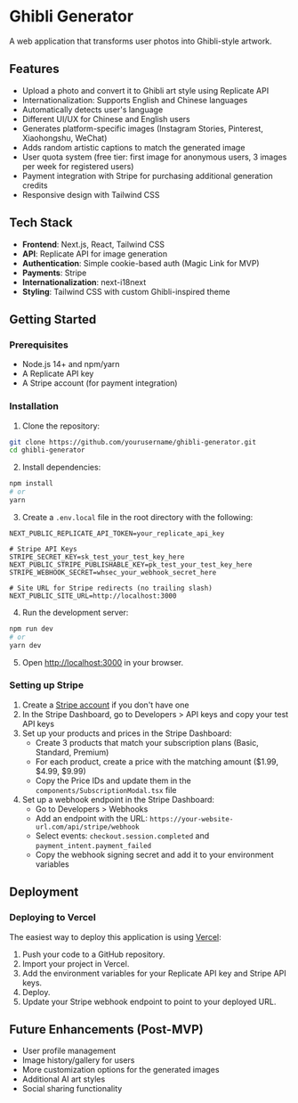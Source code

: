 # Ghibli Generator

A web application that transforms user photos into Ghibli-style artwork.

## Features

- Upload a photo and convert it to Ghibli art style using Replicate API
- Internationalization: Supports English and Chinese languages
- Automatically detects user's language
- Different UI/UX for Chinese and English users
- Generates platform-specific images (Instagram Stories, Pinterest, Xiaohongshu, WeChat)
- Adds random artistic captions to match the generated image
- User quota system (free tier: first image for anonymous users, 3 images per week for registered users)
- Payment integration with Stripe for purchasing additional generation credits
- Responsive design with Tailwind CSS

## Tech Stack

- **Frontend**: Next.js, React, Tailwind CSS
- **API**: Replicate API for image generation
- **Authentication**: Simple cookie-based auth (Magic Link for MVP)
- **Payments**: Stripe
- **Internationalization**: next-i18next
- **Styling**: Tailwind CSS with custom Ghibli-inspired theme

## Getting Started

### Prerequisites

- Node.js 14+ and npm/yarn
- A Replicate API key
- A Stripe account (for payment integration)

### Installation

1. Clone the repository:
```bash
git clone https://github.com/yourusername/ghibli-generator.git
cd ghibli-generator
```

2. Install dependencies:
```bash
npm install
# or
yarn
```

3. Create a `.env.local` file in the root directory with the following:
```
NEXT_PUBLIC_REPLICATE_API_TOKEN=your_replicate_api_key

# Stripe API Keys
STRIPE_SECRET_KEY=sk_test_your_test_key_here
NEXT_PUBLIC_STRIPE_PUBLISHABLE_KEY=pk_test_your_test_key_here
STRIPE_WEBHOOK_SECRET=whsec_your_webhook_secret_here

# Site URL for Stripe redirects (no trailing slash)
NEXT_PUBLIC_SITE_URL=http://localhost:3000
```

4. Run the development server:
```bash
npm run dev
# or
yarn dev
```

5. Open [http://localhost:3000](http://localhost:3000) in your browser.

### Setting up Stripe

1. Create a [Stripe account](https://stripe.com) if you don't have one
2. In the Stripe Dashboard, go to Developers > API keys and copy your test API keys
3. Set up your products and prices in the Stripe Dashboard:
   - Create 3 products that match your subscription plans (Basic, Standard, Premium)
   - For each product, create a price with the matching amount ($1.99, $4.99, $9.99)
   - Copy the Price IDs and update them in the `components/SubscriptionModal.tsx` file
4. Set up a webhook endpoint in the Stripe Dashboard:
   - Go to Developers > Webhooks
   - Add an endpoint with the URL: `https://your-website-url.com/api/stripe/webhook`
   - Select events: `checkout.session.completed` and `payment_intent.payment_failed`
   - Copy the webhook signing secret and add it to your environment variables

## Deployment

### Deploying to Vercel

The easiest way to deploy this application is using [Vercel](https://vercel.com):

1. Push your code to a GitHub repository.
2. Import your project in Vercel.
3. Add the environment variables for your Replicate API key and Stripe API keys.
4. Deploy.
5. Update your Stripe webhook endpoint to point to your deployed URL.

## Future Enhancements (Post-MVP)

- User profile management
- Image history/gallery for users
- More customization options for the generated images
- Additional AI art styles
- Social sharing functionality 